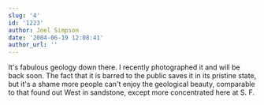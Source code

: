 ```yaml
---
slug: '4'
id: '1223'
author: Joel Simpson
date: '2004-06-19 12:08:41'
author_url: ''
---
```

It's fabulous geology down there. I recently photographed it and will be back soon. The fact that it is barred to the public saves it in its pristine state, but it's a shame more people can't enjoy the geological beauty, comparable to that found out West in sandstone, except more concentrated here at S. F.
